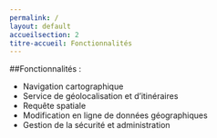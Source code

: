 ```yaml
---
permalink: /
layout: default
accueilsection: 2
titre-accueil: Fonctionnalités
---
```



##Fonctionnalités :
- Navigation cartographique
- Service de géolocalisation et d’itinéraires
- Requête spatiale
- Modification en ligne de données géographiques
- Gestion de la sécurité et administration

